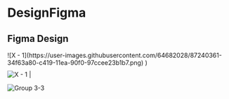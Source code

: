 # DesignFigma
## Figma Design


<div style="float:left;margin:0 10px 10px 0" markdown="1">
  ![X - 1](https://user-images.githubusercontent.com/64682028/87240361-34f63a80-c419-11ea-90f0-97ccee23b1b7.png) )
</div>

![X - 1](https://user-images.githubusercontent.com/64682028/87240361-34f63a80-c419-11ea-90f0-97ccee23b1b7.png) |


![Group 3-3](https://user-images.githubusercontent.com/64682028/87240392-67a03300-c419-11ea-93b9-d07a80de643d.png)

